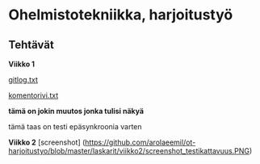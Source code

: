 # Ohelmistotekniikka, harjoitustyö
## Tehtävät
**Viikko 1**

[gitlog.txt](https://github.com/arolaeemil/ot-harjoitustyo/blob/master/laskarit/viikko1/gitlog.txt)

[komentorivi.txt](https://github.com/arolaeemil/ot-harjoitustyo/blob/master/laskarit/viikko1/komentorivi.txt)

**tämä on jokin muutos jonka tulisi näkyä**

tämä taas on testi epäsynkroonia varten

**Viikko 2**
[screenshot] (https://github.com/arolaeemil/ot-harjoitustyo/blob/master/laskarit/viikko2/screenshot_testikattavuus.PNG)
